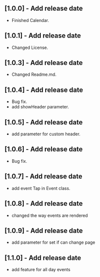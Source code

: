 ## [1.0.0] - Add release date

* Finished Calendar.

## [1.0.1] - Add release date

* Changed License.

## [1.0.3] - Add release date

* Changed Readme.md.

## [1.0.4] - Add release date

* Bug fix.
* add showHeader parameter.

## [1.0.5] - Add release date

* add parameter for custom header.

## [1.0.6] - Add release date

* Bug fix.

## [1.0.7] - Add release date

* add event Tap in Event class.

## [1.0.8] - Add release date

* changed the way events are rendered

## [1.0.9] - Add release date

* add parameter for set if can change page

## [1.1.0] - Add release date

* add feature for all day events
